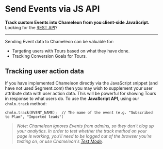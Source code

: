 # Send Events via JS API

**Track custom Events into Chameleon from you client-side JavaScript.** Looking for the [REST API](awebhooks/events.md)?

---

Sending Event data to Chameleon can be valuable for:

- Targeting users with Tours based on what they have done.
- Tracking Conversion Goals for Tours.



## Tracking user action data

If you have implemented Chameleon directly via the JavaScript snippet (and have not used Segment.com) then you may wish to supplement your user attribute data with user action data. This will be powerful for showing Tours in response to what users do.
To use the **JavaScript API**, using our `chmln.track` method:

```
chmln.track(EVENT_NAME);  // The name of the event (e.g. "Subscribed to Plan", "Imported leads")
```

> *Note: Chameleon ignores Events from admins, so they don't clog up your analytics. In order to test whether the track method on your page is working, you'll need to be logged out of the browser you're testing on, or use Chameleon's [Test Mode](https://help.trychameleon.com/en/articles/1201812-how-can-i-test-my-chameleon-experience#test-mode).*


